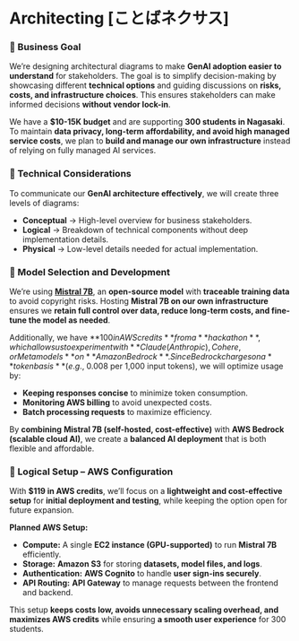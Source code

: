 # Architecting [ことばネクサス]

### **📌 Business Goal**

We’re designing architectural diagrams to make **GenAI adoption easier to understand** for stakeholders. The goal is to simplify decision-making by showcasing different **technical options** and guiding discussions on **risks, costs, and infrastructure choices**. This ensures stakeholders can make informed decisions **without vendor lock-in**.

We have a **$10-15K budget** and are supporting **300 students in Nagasaki**. To maintain **data privacy, long-term affordability, and avoid high managed service costs**, we plan to **build and manage our own infrastructure** instead of relying on fully managed AI services.

### **📌 Technical Considerations**

To communicate our **GenAI architecture effectively**, we will create three levels of diagrams:

- **Conceptual** → High-level overview for business stakeholders.
- **Logical** → Breakdown of technical components without deep implementation details.
- **Physical** → Low-level details needed for actual implementation.

### **📌 Model Selection and Development**

We’re using **[Mistral 7B](https://huggingface.co/mistralai/Mistral-7B)**, an **open-source model** with **traceable training data** to avoid copyright risks. Hosting **Mistral 7B on our own infrastructure** ensures we **retain full control over data, reduce long-term costs, and fine-tune the model as needed**.

Additionally, we have **$100 in AWS credits** from a **hackathon**, which allows us to experiment with **Claude (Anthropic), Cohere, or Meta models** on **Amazon Bedrock**. Since Bedrock charges on a **token basis** (e.g., ~$0.008 per 1,000 input tokens), we will optimize usage by:

- **Keeping responses concise** to minimize token consumption.
- **Monitoring AWS billing** to avoid unexpected costs.
- **Batch processing requests** to maximize efficiency.

By **combining** **Mistral 7B (self-hosted, cost-effective)** with **AWS Bedrock (scalable cloud AI)**, we create a **balanced AI deployment** that is both flexible and affordable.

### **📌 Logical Setup – AWS Configuration**

With **$119 in AWS credits**, we’ll focus on a **lightweight and cost-effective setup** for **initial deployment and testing**, while keeping the option open for future expansion.

**Planned AWS Setup:**

- **Compute:** A single **EC2 instance (GPU-supported)** to run **Mistral 7B** efficiently.
- **Storage:** **Amazon S3** for storing **datasets, model files, and logs**.
- **Authentication:** **AWS Cognito** to handle **user sign-ins securely**.
- **API Routing:** **API Gateway** to manage requests between the frontend and backend.

This setup **keeps costs low, avoids unnecessary scaling overhead, and maximizes AWS credits** while ensuring **a smooth user experience** for 300 students.
